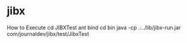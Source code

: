 # jibx

How to Execute
cd JIBXTest
ant bind
cd bin
java -cp .:../lib/jibx-run.jar com/journaldev/jibx/test/JibxTest
